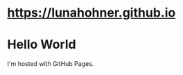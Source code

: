 # https://lunahohner.github.io
 <!DOCTYPE html>
<html>
    <body>
        <h1>Hello World</h1>
        <p>I'm hosted with GitHub Pages.</p>
    </body>
</html>

